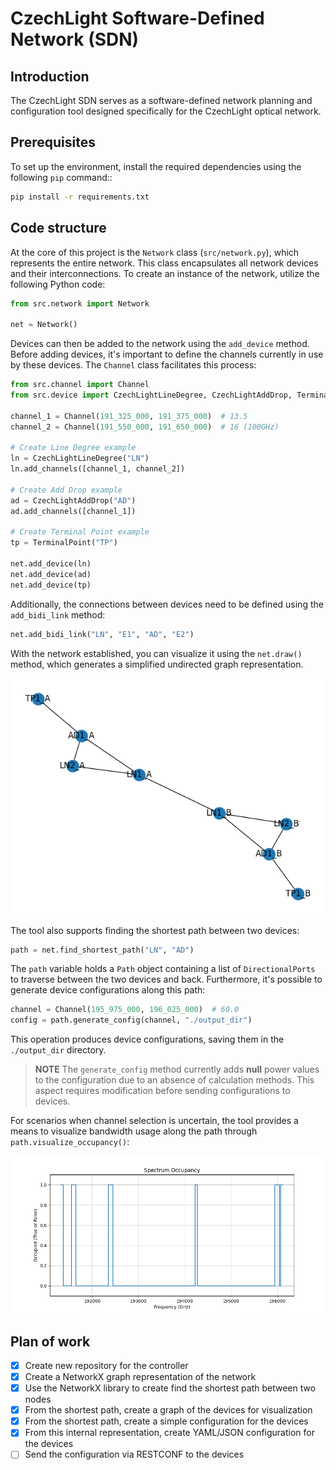 # CzechLight Software-Defined Network (SDN)

## Introduction

The CzechLight SDN serves as a software-defined network planning and configuration tool designed specifically
for the CzechLight optical network.

## Prerequisites

To set up the environment, install the required dependencies using the following `pip` command::

```bash
pip install -r requirements.txt
```

## Code structure

At the core of this project is the `Network` class (`src/network.py`), which represents the entire network. This class
encapsulates all network devices and their interconnections. To create an instance of the network, utilize the following
Python code:

```python
from src.network import Network

net = Network()
```

Devices can then be added to the network using the `add_device` method. Before adding devices, it's important to
define the channels currently in use by these devices. The `Channel` class facilitates this process:

```python
from src.channel import Channel
from src.device import CzechLightLineDegree, CzechLightAddDrop, TerminalPoint

channel_1 = Channel(191_325_000, 191_375_000)  # 13.5
channel_2 = Channel(191_550_000, 191_650_000)  # 16 (100GHz)

# Create Line Degree example
ln = CzechLightLineDegree("LN")
ln.add_channels([channel_1, channel_2])

# Create Add Drop example
ad = CzechLightAddDrop("AD")
ad.add_channels([channel_1])

# Create Terminal Point example
tp = TerminalPoint("TP")

net.add_device(ln)
net.add_device(ad)
net.add_device(tp)
```

Additionally, the connections between devices need to be defined using the `add_bidi_link` method:

```python
net.add_bidi_link("LN", "E1", "AD", "E2")
```

With the network established, you can visualize it using the `net.draw()` method, which generates a simplified
undirected graph representation.

![Network](./figures/network.png)

The tool also supports finding the shortest path between two devices:

```python
path = net.find_shortest_path("LN", "AD")
```

The `path` variable holds a `Path` object containing a list of `DirectionalPorts` to traverse between the two devices
and back. Furthermore, it's possible to generate device configurations along this path:

```python
channel = Channel(195_975_000, 196_025_000)  # 60.0
config = path.generate_config(channel, "./output_dir")
```

This operation produces device configurations, saving them in the `./output_dir` directory.

> **NOTE**
> The `generate_config` method currently adds **null** power values to the configuration due to an absence of
> calculation
> methods. This aspect requires modification before sending configurations to devices.

For scenarios when channel selection is uncertain, the tool provides a means to visualize bandwidth usage along the path
through `path.visualize_occupancy()`:

![Occupancy](./figures/occupancy.png)

## Plan of work

- [x] Create new repository for the controller
- [x] Create a NetworkX graph representation of the network
- [x] Use the NetworkX library to create find the shortest path between two nodes
- [x] From the shortest path, create a graph of the devices for visualization
- [x] From the shortest path, create a simple configuration for the devices
- [x] From this internal representation, create YAML/JSON configuration for the devices
- [ ] Send the configuration via RESTCONF to the devices